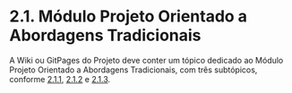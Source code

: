 # 2.1. Módulo Projeto Orientado a Abordagens Tradicionais

A Wiki ou GitPages do Projeto deve conter um tópico dedicado ao Módulo Projeto Orientado a Abordagens Tradicionais, com três subtópicos, conforme [2.1.1](/docs/Modelagem/2.1.1.UMLEstaticos.md), [2.1.2](/docs/Modelagem/2.1.2.UMLDinamicos.md) e [2.1.3](/docs/Modelagem/2.1.3.Agil.md).  

